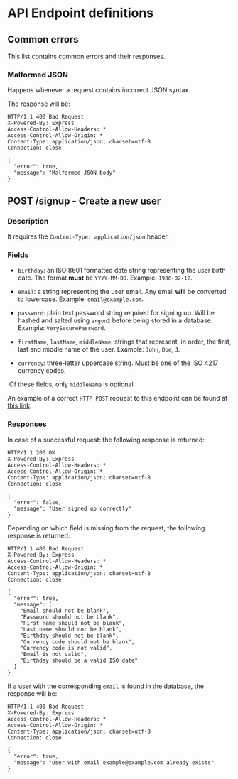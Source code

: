 # API Endpoint definitions

## Common errors

This list contains common errors and their responses.

### Malformed JSON

Happens whenever a request contains incorrect JSON syntax.

The response will be:

```http
HTTP/1.1 400 Bad Request
X-Powered-By: Express
Access-Control-Allow-Headers: *
Access-Control-Allow-Origin: *
Content-Type: application/json; charset=utf-8
Connection: close

{
  "error": true,
  "message": "Malformed JSON body"
}
```

## POST /signup - Create a new user

### Description

It requires the `Content-Type: application/json` header.

### Fields

- `birthday`: an ISO 8601 formatted date string representing the user birth date. The format **must** be `YYYY-MM-DD`. Example: `1986-02-12`.

- `email`: a string representing the user email. Any email **will** be converted to lowercase. Example: `email@example.com`.

- `password`: plain text password string required for signing up. Will be hashed and salted using `argon2` before being stored in a database. Example: `VerySecurePassword`.

- `firstName`, `lastName`, `middleName`: strings that represent, in order, the first, last and middle name of the user. Example: `John`, `Doe`, `J`.

- `currency`: three-letter uppercase string. Must be one of the [ISO 4217](https://www.iban.com/currency-codes) currency codes.

 Of these fields, only `middleName` is optional.

An example of a correct `HTTP POST` request to this endpoint can be found at [this link](../examples/request/post/signup.http).

### Responses

In case of a successful request: the following response is returned:

```http
HTTP/1.1 200 OK
X-Powered-By: Express
Access-Control-Allow-Headers: *
Access-Control-Allow-Origin: *
Content-Type: application/json; charset=utf-8
Connection: close

{
  "error": false,
  "message": "User signed up correctly"
}
```

Depending on which field is missing from the request, the following response is returned:

```http
HTTP/1.1 400 Bad Request
X-Powered-By: Express
Access-Control-Allow-Headers: *
Access-Control-Allow-Origin: *
Content-Type: application/json; charset=utf-8
Connection: close

{
  "error": true,
  "message": [
    "Email should not be blank",
    "Password should not be blank",
    "First name should not be blank",
    "Last name should not be blank",
    "Birthday should not be blank",
    "Currency code should not be blank",
    "Currency code is not valid",
    "Email is not valid",
    "Birthday should be a valid ISO date"
  ]
}
```

If a user with the corresponding `email` is found in the database, the response will be:

```http
HTTP/1.1 400 Bad Request
X-Powered-By: Express
Access-Control-Allow-Headers: *
Access-Control-Allow-Origin: *
Content-Type: application/json; charset=utf-8
Connection: close

{
  "error": true,
  "message": "User with email example@example.com already exists"
}
```
